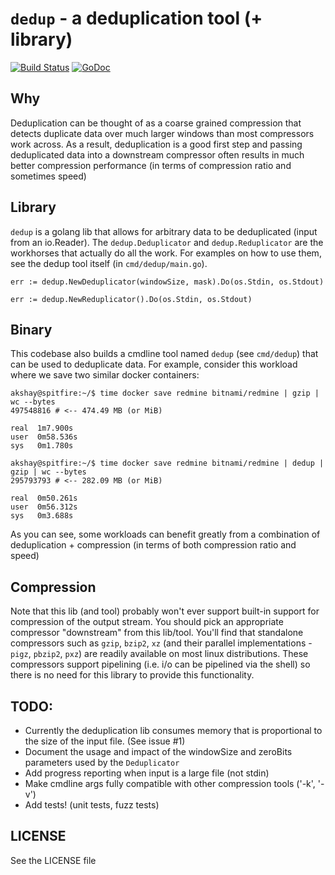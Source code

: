 # `dedup` - a deduplication tool (+ library)

[![Build Status](https://travis-ci.org/amoghe/dedup.svg?branch=master)](https://travis-ci.org/amoghe/dedup) [![GoDoc](https://godoc.org/github.com/amoghe/dedup?status.svg)](http://godoc.org/github.com/amoghe/dedup)

## Why

Deduplication can be thought of as a coarse grained compression that detects
duplicate data over much larger windows than most compressors work across. As
a result, deduplication is a good first step and passing deduplicated data into
a downstream compressor often results in much better compression performance
(in terms of compression ratio and sometimes speed)

## Library

`dedup` is a golang lib that allows for arbitrary data to be deduplicated
(input from an io.Reader). The `dedup.Deduplicator` and `dedup.Reduplicator`
are the workhorses that actually do all the work. For examples on how to use
them, see the dedup tool itself (in `cmd/dedup/main.go`).

```
err := dedup.NewDeduplicator(windowSize, mask).Do(os.Stdin, os.Stdout)

err := dedup.NewReduplicator().Do(os.Stdin, os.Stdout)
```

## Binary

This codebase also builds a cmdline tool named `dedup` (see `cmd/dedup`) that
can be used to deduplicate data. For example, consider this workload where we
save two similar docker containers:

```
akshay@spitfire:~/$ time docker save redmine bitnami/redmine | gzip | wc --bytes
497548816 # <-- 474.49 MB (or MiB)

real  1m7.900s
user  0m58.536s
sys   0m1.780s

akshay@spitfire:~/$ time docker save redmine bitnami/redmine | dedup | gzip | wc --bytes
295793793 # <-- 282.09 MB (or MiB)

real  0m50.261s
user  0m56.312s
sys   0m3.688s
```

As you can see, some workloads can benefit greatly from a combination of
deduplication + compression (in terms of both compression ratio and speed)

## Compression

Note that this lib (and tool) probably won't ever support built-in support for compression of the output stream. You should pick an appropriate compressor "downstream" from this lib/tool. You'll find that standalone compressors such as
`gzip`, `bzip2`, `xz` (and their parallel implementations - `pigz`, `pbzip2`,
`pxz`) are readily available on most linux distributions. These compressors
support pipelining (i.e. i/o can be pipelined via the shell) so there is no need
for this library to provide this functionality.

## TODO:

- Currently the deduplication lib consumes memory that is proportional to the
  size of the input file. (See issue #1)
- Document the usage and impact of the windowSize and zeroBits parameters used
  by the `Deduplicator`
- Add progress reporting when input is a large file (not stdin)
- Make cmdline args fully compatible with other compression tools ('-k', '-v')
- Add tests! (unit tests, fuzz tests)

## LICENSE

See the LICENSE file
